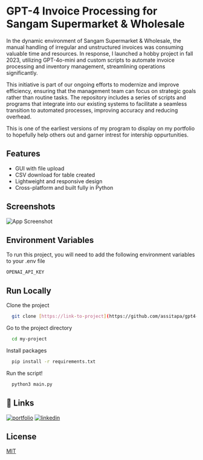 # GPT-4 Invoice Processing for Sangam Supermarket & Wholesale

In the dynamic environment of Sangam Supermarket & Wholesale, the manual handling of irregular and unstructured invoices was consuming valuable time and resources. In response, I launched a hobby project in fall 2023, utilizing GPT-4o-mini and custom scripts to automate invoice processing and inventory management, streamlining operations significantly.

This initiative is part of our ongoing efforts to modernize and improve efficiency, ensuring that the management team can focus on strategic goals rather than routine tasks. The repository includes a series of scripts and programs that integrate into our existing systems to facilitate a seamless transition to automated processes, improving accuracy and reducing overhead.

This is one of the earliest versions of my program to display on my portfolio to hopefully help others out and garner intrest for intership oppurtunities.


## Features

- GUI with file upload
- CSV download for table created
- Lightweight and responsive design
- Cross-platform and built fully in Python


## Screenshots

![App Screenshot](https://github.com/user-attachments/assets/3ef35022-5940-47c2-87ec-a0cc8961957e)


## Environment Variables

To run this project, you will need to add the following environment variables to your .env file

`OPENAI_API_KEY`


## Run Locally

Clone the project

```bash
  git clone [https://link-to-project](https://github.com/assitapa/gpt4-invoice
```

Go to the project directory

```bash
  cd my-project
```

Install packages

```bash
  pip install -r requirements.txt
```

Run the script!

```bash
  python3 main.py
```


## 🔗 Links
[![portfolio](https://img.shields.io/badge/my_portfolio-000?style=for-the-badge&logo=ko-fi&logoColor=white)](https://assitapa.github.io)
[![linkedin](https://img.shields.io/badge/linkedin-0A66C2?style=for-the-badge&logo=linkedin&logoColor=white)](https://www.linkedin.com/in/abhi-sitapara/)


## License

[MIT](https://choosealicense.com/licenses/mit/)

